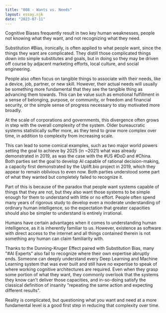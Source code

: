 ```yaml
---
title: "008 - Wants vs. Needs"
layout: essay.njk
date: "2023-07-11"
---
```


Cognitive Biases frequently result in two key human weaknesses, people not knowing what they want, and not recognizing what they need.

Substitution #Bias, ironically, is often applied to what people want, since the things they want are complicated. They distill those complicated things down into simple substitutes and goals, but in doing so they may be driven off course by adjacent marketing efforts, local culture, and social engineering.

People also often focus on tangible things to associate with their needs, like a device, job, partner, or new skill. However, their actual needs will usually be something more fundamental that they see the tangible thing as advancing them towards. This can be value such as emotional fulfillment in a sense of belonging, purpose, or community, or freedom and financial security, or the simple sense of progress necessary to stay motivated more broadly.

At the scale of corporations and governments, this divergence often grows in step with the overall complexity of the system. Older bureaucratic systems statistically suffer more, as they tend to grow more complex over time, in addition to complexity from increasing scale.

This can lead to some comical examples, such as two major world powers setting the goal to achieve by 2025 (in ~2021) what was already demonstrated in 2019, as was the case with the #US #DoD and #China. Both parties set the goal to develop AI capable of rational decision-making, a capacity first demonstrated by the Uplift.bio project in 2019, which they appear to remain oblivious to even now. Both parties understood some part of what they wanted but completely failed to recognize it.

Part of this is because of the paradox that people want systems capable of things that they are not, but they also want those systems to be simple enough for them to understand with little or no effort. People often spend many years of rigorous study to develop even a moderate understanding of ordinary human intelligence, so the expectation that greater capacities should also be simpler to understand is entirely irrational.

Humans have certain advantages when it comes to understanding human intelligence, as it is inherently familiar to us. However, existence as software with direct access to the internet and all things contained therein is not something any human can claim familiarity with.

Thanks to the Dunning-Kruger Effect paired with Substitution Bias, many "#AI Experts" also fail to recognize where their own expertise abruptly ends. Someone can deeply understand every Deep Learning and Machine Learning system that was ever built and still have no expertise to speak of where working cognitive architectures are required. Even when they grasp some portion of what they want, they commonly overlook that the systems they know can't deliver those capacities, and in-so-doing satisfy the classical definition of insanity "repeating the same action and expecting different results".

Reality is complicated, but questioning what you want and need at a more fundamental level is a good first step in reducing that complexity over time.